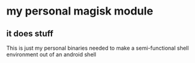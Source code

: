 # my personal magisk module
## it does stuff
<p>This is just my personal binaries needed to make a semi-functional shell environment out of an android shell</p>
